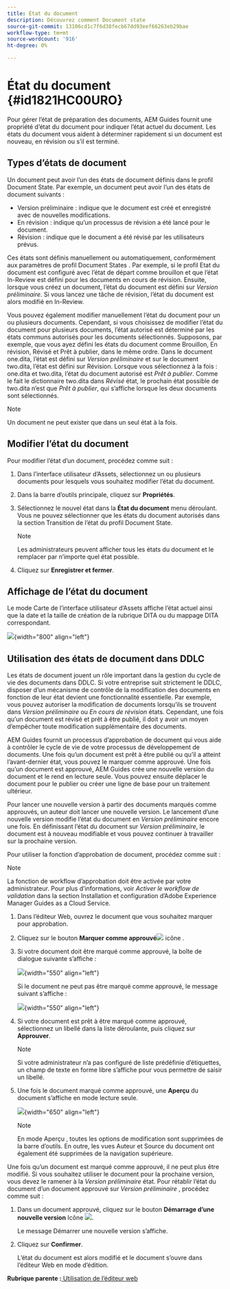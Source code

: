 ```yaml
---
title: État du document
description: Découvrez comment Document state
source-git-commit: 13106cd1c7f6d38fecb67dd93eef66263eb29bae
workflow-type: tm+mt
source-wordcount: '916'
ht-degree: 0%

---
```



# État du document {#id1821HC00URO}

Pour gérer l’état de préparation des documents, AEM Guides fournit une propriété d’état du document pour indiquer l’état actuel du document. Les états du document vous aident à déterminer rapidement si un document est nouveau, en révision ou s’il est terminé.

## Types d’états de document

Un document peut avoir l’un des états de document définis dans le profil Document State. Par exemple, un document peut avoir l’un des états de document suivants :

- Version préliminaire : indique que le document est créé et enregistré avec de nouvelles modifications.
- En révision : indique qu’un processus de révision a été lancé pour le document.
- Révision : indique que le document a été révisé par les utilisateurs prévus.

Ces états sont définis manuellement ou automatiquement, conformément aux paramètres de profil Document States . Par exemple, si le profil Etat du document est configuré avec l’état de départ comme brouillon et que l’état In-Review est défini pour les documents en cours de révision. Ensuite, lorsque vous créez un document, l’état du document est défini sur *Version préliminaire*. Si vous lancez une tâche de révision, l’état du document est alors modifié en In-Review.

Vous pouvez également modifier manuellement l’état du document pour un ou plusieurs documents. Cependant, si vous choisissez de modifier l’état du document pour plusieurs documents, l’état autorisé est déterminé par les états communs autorisés pour les documents sélectionnés. Supposons, par exemple, que vous ayez défini les états du document comme Brouillon, En révision, Révisé et Prêt à publier, dans le même ordre. Dans le document one.dita, l’état est défini sur *Version préliminaire* et sur le document two.dita, l’état est défini sur Révision. Lorsque vous sélectionnez à la fois : one.dita et two.dita, l’état du document autorisé est *Prêt à publier*. Comme le fait le dictionnaire two.dita dans *Révisé* état, le prochain état possible de two.dita n’est que *Prêt à publier*, qui s’affiche lorsque les deux documents sont sélectionnés.

>[!NOTE]
>
> Un document ne peut exister que dans un seul état à la fois.

## Modifier l’état du document

Pour modifier l’état d’un document, procédez comme suit :

1. Dans l’interface utilisateur d’Assets, sélectionnez un ou plusieurs documents pour lesquels vous souhaitez modifier l’état du document.
1. Dans la barre d’outils principale, cliquez sur **Propriétés**.
1. Sélectionnez le nouvel état dans la **État du document** menu déroulant. Vous ne pouvez sélectionner que les états du document autorisés dans la section Transition de l’état du profil Document State.

   >[!NOTE]
   >
   >Les administrateurs peuvent afficher tous les états du document et le remplacer par n’importe quel état possible.

1. Cliquez sur **Enregistrer et fermer**.

## Affichage de l’état du document

Le mode Carte de l’interface utilisateur d’Assets affiche l’état actuel ainsi que la date et la taille de création de la rubrique DITA ou du mappage DITA correspondant.

![](images/document_state.png){width="800" align="left"}

## Utilisation des états de document dans DDLC

Les états de document jouent un rôle important dans la gestion du cycle de vie des documents dans DDLC. Si votre entreprise suit strictement le DDLC, disposer d’un mécanisme de contrôle de la modification des documents en fonction de leur état devient une fonctionnalité essentielle. Par exemple, vous pouvez autoriser la modification de documents lorsqu’ils se trouvent dans *Version préliminaire* ou *En cours de révision* états. Cependant, une fois qu’un document est révisé et prêt à être publié, il doit y avoir un moyen d’empêcher toute modification supplémentaire des documents.

AEM Guides fournit un processus d’approbation de document qui vous aide à contrôler le cycle de vie de votre processus de développement de documents. Une fois qu’un document est prêt à être publié ou qu’il a atteint l’avant-dernier état, vous pouvez le marquer comme approuvé. Une fois qu’un document est approuvé, AEM Guides crée une nouvelle version du document et le rend en lecture seule. Vous pouvez ensuite déplacer le document pour le publier ou créer une ligne de base pour un traitement ultérieur.

Pour lancer une nouvelle version à partir des documents marqués comme approuvés, un auteur doit lancer une nouvelle version. Le lancement d’une nouvelle version modifie l’état du document en *Version préliminaire* encore une fois. En définissant l’état du document sur *Version préliminaire*, le document est à nouveau modifiable et vous pouvez continuer à travailler sur la prochaine version.

Pour utiliser la fonction d’approbation de document, procédez comme suit :

>[!NOTE]
>
> La fonction de workflow d’approbation doit être activée par votre administrateur. Pour plus d’informations, voir *Activer le workflow de validation* dans la section Installation et configuration d’Adobe Experience Manager Guides as a Cloud Service.

1. Dans l’éditeur Web, ouvrez le document que vous souhaitez marquer pour approbation.

1. Cliquez sur le bouton **Marquer comme approuvé**![](images/mark_approve_icon.svg) icône .

1. Si votre document doit être marqué comme approuvé, la boîte de dialogue suivante s’affiche :

   ![](images/mark-approved-correct-state.png){width="550" align="left"}

   Si le document ne peut pas être marqué comme approuvé, le message suivant s’affiche :

   ![](images/mark-approved-incorrect-state.png){width="550" align="left"}

1. Si votre document est prêt à être marqué comme approuvé, sélectionnez un libellé dans la liste déroulante, puis cliquez sur **Approuver**.

   >[!NOTE]
   >
   > Si votre administrateur n’a pas configuré de liste prédéfinie d’étiquettes, un champ de texte en forme libre s’affiche pour vous permettre de saisir un libellé.

1. Une fois le document marqué comme approuvé, une **Aperçu** du document s’affiche en mode lecture seule.

   ![](images/approved-doc-read-only.png){width="650" align="left"}

   >[!NOTE]
   >
   > En mode Aperçu , toutes les options de modification sont supprimées de la barre d’outils. En outre, les vues Auteur et Source du document ont également été supprimées de la navigation supérieure.


Une fois qu’un document est marqué comme approuvé, il ne peut plus être modifié. Si vous souhaitez utiliser le document pour la prochaine version, vous devez le ramener à la *Version préliminaire* état. Pour rétablir l’état du document d’un document approuvé sur *Version préliminaire* , procédez comme suit :

1. Dans un document approuvé, cliquez sur le bouton **Démarrage d’une nouvelle version** Icône ![](images/approved-restart-draft-mode-icon.svg).

   Le message Démarrer une nouvelle version s’affiche.

1. Cliquez sur **Confirmer**.

   L’état du document est alors modifié et le document s’ouvre dans l’éditeur Web en mode d’édition.


**Rubrique parente :**[ Utilisation de l’éditeur web](web-editor.md)

